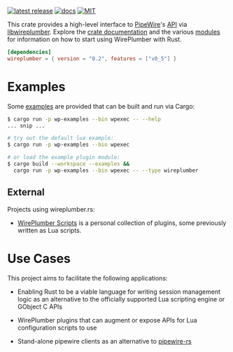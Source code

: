 [![latest release](https://img.shields.io/crates/v/wireplumber.svg?style=flat-square)](https://crates.io/crates/wireplumber) [![docs](https://img.shields.io/badge/API-docs-blue.svg?style=flat-square)](https://arcnmx.github.io/wireplumber.rs/v0.2.0/wireplumber/) [![MIT](https://img.shields.io/badge/license-MIT-ff69b4.svg?style=flat-square)](https://github.com/arcnmx/wireplumber.rs/blob/v0.2.0/COPYING)

This crate provides a high-level interface to [PipeWire](https://pipewire.org/)'s [API](https://docs.pipewire.org/page_api.html) via [libwireplumber](https://pipewire.pages.freedesktop.org/wireplumber/index.html). Explore the [crate documentation](https://arcnmx.github.io/wireplumber.rs/v0.2.0/wireplumber/) and the various [modules](https://arcnmx.github.io/wireplumber.rs/v0.2.0/wireplumber/#modules) for information on how to start using WirePlumber with Rust.

``` toml
[dependencies]
wireplumber = { version = "0.2", features = ["v0_5"] }
```

# Examples

Some [examples](https://github.com/arcnmx/wireplumber.rs/tree/v0.2.0/examples/) are provided that can be built and run via Cargo:

``` bash
$ cargo run -p wp-examples --bin wpexec -- --help
... snip ...

# try out the default lua example:
$ cargo run -p wp-examples --bin wpexec

# or load the example plugin module:
$ cargo build --workspace --examples &&
  cargo run -p wp-examples --bin wpexec -- --type wireplumber
```

## External

Projects using wireplumber.rs:

- [WirePlumber Scripts](https://github.com/arcnmx/wireplumber-scripts) is a personal collection of plugins, some previously written as Lua scripts.

# Use Cases

This project aims to facilitate the following applications:

- Enabling Rust to be a viable language for writing session management logic as an alternative to the officially supported Lua scripting engine or GObject C APIs

- WirePlumber plugins that can augment or expose APIs for Lua configuration scripts to use

- Stand-alone pipewire clients as an alternative to [pipewire-rs](https://gitlab.freedesktop.org/pipewire/pipewire-rs)
